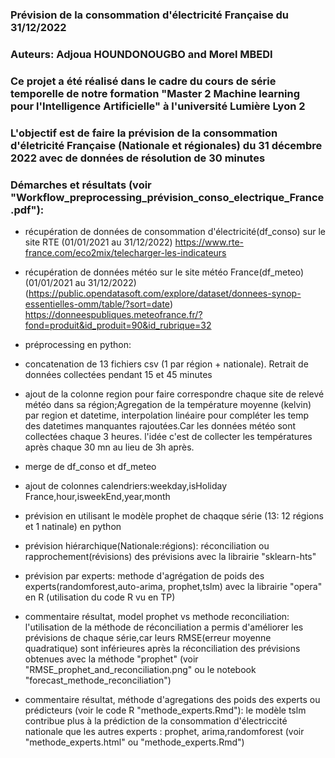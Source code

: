 ### Prévision de la consommation d'électricité Française du 31/12/2022

### Auteurs: Adjoua HOUNDONOUGBO and Morel MBEDI

### Ce projet  a été réalisé dans le cadre du cours de série temporelle  de notre formation "Master 2  Machine learning pour l'Intelligence Artificielle" à l'université Lumière Lyon 2


### L'objectif est de faire la prévision  de la consommation d'életricité Française (Nationale et régionales) du 31 décembre 2022 avec de données de résolution de 30 minutes

### Démarches et résultats (voir "Workflow_preprocessing_prévision_conso_electrique_France.pdf"):

- récupération de données  de consommation d'électricité(df_conso) sur le site RTE (01/01/2021 au 31/12/2022)
https://www.rte-france.com/eco2mix/telecharger-les-indicateurs
- récupération de données météo sur le site météo France(df_meteo) (01/01/2021 au 31/12/2022)
(https://public.opendatasoft.com/explore/dataset/donnees-synop-essentielles-omm/table/?sort=date) <br>
https://donneespubliques.meteofrance.fr/?fond=produit&id_produit=90&id_rubrique=32

- préprocessing en python:
- concatenation de 13 fichiers csv (1 par région + nationale). Retrait de données collectées pendant  15 et 45 minutes 
- ajout de la colonne region pour faire correspondre  chaque site de relevé météo dans sa région;Agregation de la température  moyenne (kelvin) par  region et datetime, interpolation linéaire pour compléter les temp des  datetimes manquantes rajoutées.Car les données météo sont collectées chaque 3 heures. l'idée c'est de collecter  les températures après chaque 30 mn au lieu  de 3h après.
- merge  de df_conso et df_meteo
- ajout de colonnes calendriers:weekday,isHoliday France,hour,isweekEnd,year,month
- prévision en utilisant le modèle prophet de chaqque série (13: 12 régions et 1 natinale) en python
- prévision hiérarchique(Nationale:régions): réconciliation ou rapprochement(révisions) des prévisions avec la librairie "sklearn-hts"
- prévision par experts: methode d'agrégation de poids des experts(randomforest,auto-arima, prophet,tslm) avec la librairie "opera" en R (utilisation du code R vu en TP)

- commentaire résultat, model prophet vs  methode reconciliation:
l'utilisation de la méthode de réconciliation a permis d'améliorer les prévisions de chaque série,car leurs RMSE(erreur moyenne quadratique) sont inférieures après la réconciliation des prévisions obtenues avec la méthode "prophet" (voir  "RMSE_prophet_and_reconciliation.png" ou le notebook "forecast_methode_reconciliation")

- commentaire résultat, méthode d'agregations des poids des experts ou prédicteurs (voir le code R "methode_experts.Rmd"):
le modèle tslm contribue plus à la prédiction de la consommation d'électriccité nationale  que les autres experts : prophet, arima,randomforest (voir "methode_experts.html" ou "methode_experts.Rmd")
